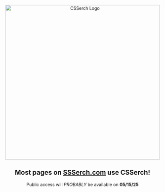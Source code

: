 <p align="center">
  <img src="https://ssserch.com/CSSerch_Assets/CSSerch.png" alt="CSSerch Logo" width="500"/>
</p>
<h2 align="center">
  Most pages on <a href="https://SSSerch.com">SSSerch.com</a> use <strong>CSSerch</strong>!
</h2>
<p align="center">Public access will <i>PROBABLY</i> be available on <b>05/15/25</b><p>
